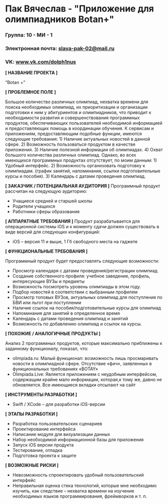 #  Пак Вячеслав - "Приложение для олимпиадников Botan+"

### Группа: 10 - МИ - 1
### Электронная почта: slava-pak-02@mail.ru
### VK: www.vk.com/dolph1nus


**[ НАЗВАНИЕ ПРОЕКТА ]**

“Botan +”

**[ ПРОБЛЕМНОЕ ПОЛЕ ]**

Большое количество различных олимпиад, нехватка времени для поиска необходимых олимпиад, их приоритизации и организации подготовки к ним у абитуриентов и олимпиадников, что приводит к необходимости развития и совершенствования программных продуктов, обеспечивающих пользователей необходимой информацией и предоставляющих помощь в координации обучения.
К сервисам и приложениям, предоставляющим подобные функции, имеются следующие требования: 1) Наличие актуальных новостей в данной сфере. 2) Возможность пользоваться продуктом в качестве приложения. 3) Наличие полезной информации об олимпиадах. 4) Охват большого количества различных  олимпиад. Однако, во всех имеющихся программных продуктах отсутствует, по моим данным: 1) Удобный интерфейс. 2) Возможность организовать подготовку к олимпиадам. (график занятий, напоминания, ссылки подготовительные курсы и пособия). 3) Календарь с датами проведения олимпиад.

**[ ЗАКАЗЧИК / ПОТЕНЦИАЛЬНАЯ АУДИТОРИЯ ]**
Программный продукт рассчитан на следующую аудиторию:
* Учащиеся средней и старшей школы
* Родители учащихся
* Работники сферы образования

**[ АППАРАТНЫЕ ТРЕБОВАНИЯ ]** 
Продукт разрабатывается для операционной системы iOS и к моменту сдачи должен существовать в виде версий для следующих конфигураций:

* iOS – версия 11 и выше, 1 Гб свободного места на гаджете


**[ ФУНКЦИОНАЛЬНЫЕ ТРЕБОВАНИЯ ]**

Программный продукт будет предоставлять следующие возможности:
* Просмотр календаря с датами проведения/регистрации олимпиад
* Создание собственного профиля: учебное заведение, профиль, интересующие ВУЗы и предметы
*	Возможность посмотреть уровень олимпиады в этом году.
*	Подбор новостей в соответствии с выбранным профилем
*	Просмотр топовых ВУЗов, актуальных олимпиад для поступления по БВИ или льгот при поступлении
*	Наличие ссылок на пособия/подготовительные курсы для олимпиад
*	Напоминания для занятий в определенное время
*	Календарь с датами проведения олимпиад и занятий
* Возможность по добавлению олимпиад и ссылок на курсы.


**[ ПОХОЖИЕ / АНАЛОГИЧНЫЕ ПРОДУКТЫ ]**

Анализ 2 программных продуктов, которые максимально приближены к заданному функционалу, показал, что:

*	olimpiada.ru: Малый функционал: возможность лишь просмаривать новости в олимпиадной сфере. Отсутствие «фич», заявленных в функциональных требованиях «BOTAY»
*	Olimpiada.Live: Является приложением с неудобным интерфейсом, содержащим крайне мало информации, которая,к тому же, давно не обновляется. Все имеющиеся вкладки отсылают на сайт

**[ ИНСТРУМЕНТЫ РАЗРАБОТКИ ]**

*	Swift / XCode – для разработки iOS-версии

**[ ЭТАПЫ РАЗРАБОТКИ ]**

*	Разработка пользовательских сценариев
* Проектирование интерфейса
* Написание модуля для визуализации данных
* Набор необходимой информационной базы для приложения
* Запуск iOS версии продукта
* Тестирование, отладка
* Подготовка проекта к защите

**[ ВОЗМОЖНЫЕ РИСКИ ]**

*	Невозможность спроектировать удобный пользовательский интерфейс 
*	Неправильная оценка стека технологий, которые мне необходимо изучить, как следствие – нехватка времени на изучение необходимых языков программирования, фреймворков и т. п.

